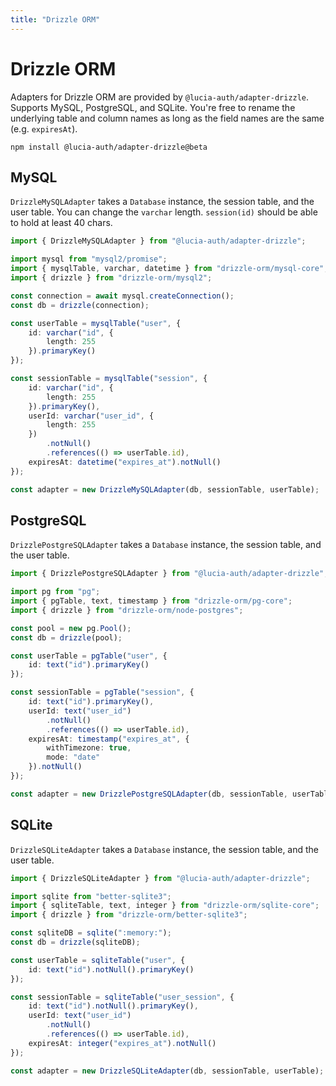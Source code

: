 ```yaml
---
title: "Drizzle ORM"
---
```


# Drizzle ORM

Adapters for Drizzle ORM are provided by `@lucia-auth/adapter-drizzle`. Supports MySQL, PostgreSQL, and SQLite. You're free to rename the underlying table and column names as long as the field names are the same (e.g. `expiresAt`).

```
npm install @lucia-auth/adapter-drizzle@beta
```

## MySQL

`DrizzleMySQLAdapter` takes a `Database` instance, the session table, and the user table. You can change the `varchar` length. `session(id)` should be able to hold at least 40 chars.

```ts
import { DrizzleMySQLAdapter } from "@lucia-auth/adapter-drizzle";

import mysql from "mysql2/promise";
import { mysqlTable, varchar, datetime } from "drizzle-orm/mysql-core";
import { drizzle } from "drizzle-orm/mysql2";

const connection = await mysql.createConnection();
const db = drizzle(connection);

const userTable = mysqlTable("user", {
	id: varchar("id", {
		length: 255
	}).primaryKey()
});

const sessionTable = mysqlTable("session", {
	id: varchar("id", {
		length: 255
	}).primaryKey(),
	userId: varchar("user_id", {
		length: 255
	})
		.notNull()
		.references(() => userTable.id),
	expiresAt: datetime("expires_at").notNull()
});

const adapter = new DrizzleMySQLAdapter(db, sessionTable, userTable);
```

## PostgreSQL

`DrizzlePostgreSQLAdapter` takes a `Database` instance, the session table, and the user table.

```ts
import { DrizzlePostgreSQLAdapter } from "@lucia-auth/adapter-drizzle";

import pg from "pg";
import { pgTable, text, timestamp } from "drizzle-orm/pg-core";
import { drizzle } from "drizzle-orm/node-postgres";

const pool = new pg.Pool();
const db = drizzle(pool);

const userTable = pgTable("user", {
	id: text("id").primaryKey()
});

const sessionTable = pgTable("session", {
	id: text("id").primaryKey(),
	userId: text("user_id")
		.notNull()
		.references(() => userTable.id),
	expiresAt: timestamp("expires_at", {
		withTimezone: true,
		mode: "date"
	}).notNull()
});

const adapter = new DrizzlePostgreSQLAdapter(db, sessionTable, userTable);
```

## SQLite

`DrizzleSQLiteAdapter` takes a `Database` instance, the session table, and the user table.

```ts
import { DrizzleSQLiteAdapter } from "@lucia-auth/adapter-drizzle";

import sqlite from "better-sqlite3";
import { sqliteTable, text, integer } from "drizzle-orm/sqlite-core";
import { drizzle } from "drizzle-orm/better-sqlite3";

const sqliteDB = sqlite(":memory:");
const db = drizzle(sqliteDB);

const userTable = sqliteTable("user", {
	id: text("id").notNull().primaryKey()
});

const sessionTable = sqliteTable("user_session", {
	id: text("id").notNull().primaryKey(),
	userId: text("user_id")
		.notNull()
		.references(() => userTable.id),
	expiresAt: integer("expires_at").notNull()
});

const adapter = new DrizzleSQLiteAdapter(db, sessionTable, userTable);
```
